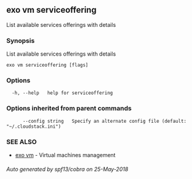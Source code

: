 ## exo vm serviceoffering

List available services offerings with details

### Synopsis

List available services offerings with details

```
exo vm serviceoffering [flags]
```

### Options

```
  -h, --help   help for serviceoffering
```

### Options inherited from parent commands

```
      --config string   Specify an alternate config file (default: "~/.cloudstack.ini")
```

### SEE ALSO

* [exo vm](exo_vm.md)	 - Virtual machines management

###### Auto generated by spf13/cobra on 25-May-2018
